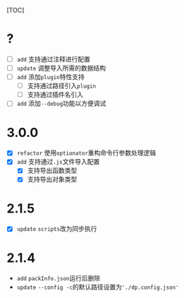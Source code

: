 [TOC]

# ?
- [ ] `add` 支持通过注释进行配置
- [ ] `update` 调整导入所需的数据结构
- [ ] `add` 添加`plugin`特性支持
  - [ ] 支持通过路径引入`plugin`
  - [ ] 支持通过插件名引入
- [ ] `add` 添加`--debug`功能以方便调试

# 3.0.0
- [x] `refactor` 使用`optionator`重构命令行参数处理逻辑
- [x] `add` 支持通过`.js`文件导入配置
  - [x] 支持导出函数类型
  - [x] 支持导出对象类型
  
# 2.1.5
- [x] `update` `scripts`改为同步执行

# 2.1.4
- `add` `packInfo.json`运行后删除
- `update` `--config -c`的默认路径设置为`'./dp.config.json'`
